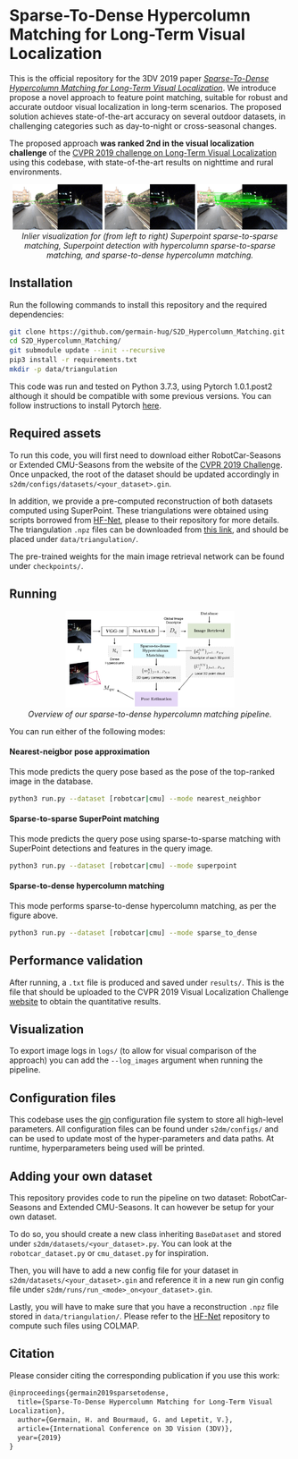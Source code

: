 # Sparse-To-Dense Hypercolumn Matching for Long-Term Visual Localization

This is the official repository for the 3DV 2019 paper *[Sparse-To-Dense Hypercolumn Matching for Long-Term Visual Localization](https://arxiv.org/abs/1907.03965)*.
We introduce propose a novel approach to feature point matching,
suitable for robust and accurate outdoor visual localization in long-term scenarios. The proposed solution achieves state-of-the-art accuracy on several outdoor datasets, in challenging categories such as day-to-night or cross-seasonal changes.

The proposed approach __was ranked 2nd in the visual localization challenge__ of the [CVPR 2019 challenge on Long-Term Visual Localization](https://visuallocalization.net) using this codebase, with state-of-the-art results on nighttime and rural environments.

<p align="center">
  <img src="images/sp.jpeg" width="32%"/>
  <img src="images/sp_hypercolumn.jpeg" width="32%"/>
  <img src="images/s2d.jpeg" width="32%"/>
  <br /><em>Inlier visualization for (from left to right) Superpoint sparse-to-sparse matching, Superpoint detection with hypercolumn sparse-to-sparse matching, and sparse-to-dense hypercolumn matching.</em>
</p>

##


## Installation
Run the following commands to install this repository and the required dependencies:

```bash
git clone https://github.com/germain-hug/S2D_Hypercolumn_Matching.git
cd S2D_Hypercolumn_Matching/
git submodule update --init --recursive
pip3 install -r requirements.txt
mkdir -p data/triangulation
```

This code was run and tested on Python 3.7.3, using Pytorch 1.0.1.post2 although it should be compatible with some previous versions. You can follow instructions to install Pytorch [here](https://pytorch.org/).

## Required assets

To run this code, you will first need to download either RobotCar-Seasons or Extended CMU-Seasons from the website of the [CVPR 2019 Challenge](https://visuallocalization.net). Once unpacked, the root of the dataset should be updated accordingly in `s2dm/configs/datasets/<your_dataset>.gin`.  

In addition, we provide a pre-computed reconstruction of both datasets computed using SuperPoint. These triangulations were obtained using scripts borrowed from [HF-Net](https://github.com/ethz-asl/hfnet/tree/master/colmap-helpers), please to their repository for more details. The triangulation `.npz` files can be downloaded from [this link](https://www.dropbox.com/sh/288mo16ji6uva5v/AAD8zULDYNWGFh67EedqBSGra?dl=0), and should be placed under `data/triangulation/`.

The pre-trained weights for the main image retrieval network can be found under
`checkpoints/`.

## Running

<p align="center">
  <img src="images/overview.png" width="60%"/>
  <br /><em>Overview of our sparse-to-dense hypercolumn matching pipeline.</em>
</p>

You can run either of the following modes:

#### Nearest-neigbor pose approximation

This mode predicts the query pose based as the pose of the top-ranked image in the database.

```bash
python3 run.py --dataset [robotcar|cmu] --mode nearest_neighbor
```

#### Sparse-to-sparse SuperPoint matching

This mode predicts the query pose using sparse-to-sparse matching with SuperPoint detections and features in the query image.

```bash
python3 run.py --dataset [robotcar|cmu] --mode superpoint
```

#### Sparse-to-dense hypercolumn matching

This mode performs sparse-to-dense hypercolumn matching, as per the figure above.

```bash
python3 run.py --dataset [robotcar|cmu] --mode sparse_to_dense
```


## Performance validation

After running, a `.txt` file is produced and saved under `results/`. This is the file that should be uploaded to the CVPR 2019 Visual Localization Challenge [website](https://visuallocalization.net) to obtain the quantitative results.

## Visualization

To export image logs in `logs/` (to allow for visual comparison of the approach) you can add the `--log_images` argument when running the pipeline.

## Configuration files

This codebase uses the [gin](https://github.com/google/gin-config) configuration file system to store all high-level parameters.
All configuration files can be found under `s2dm/configs/` and can be used to update most of the hyper-parameters and data paths.
At runtime, hyperparameters being used will be printed.

## Adding your own dataset

This repository provides code to run the pipeline on two dataset: RobotCar-Seasons and Extended CMU-Seasons. It can however be setup for your own dataset.  

To do so, you should create a new class inheriting `BaseDataset` and stored under `s2dm/datasets/<your_dataset>.py`. You can look at the `robotcar_dataset.py` or `cmu_dataset.py` for inspiration.  

Then, you will have to add a new config file for your dataset in `s2dm/datasets/<your_dataset>.gin` and reference it in a new run gin config file under `s2dm/runs/run_<mode>_on<your_dataset>.gin`.

Lastly, you will have to make sure that you have a reconstruction `.npz` file stored in `data/triangulation/`. Please refer to the [HF-Net](https://github.com/ethz-asl/hfnet/tree/master/colmap-helpers) repository to compute such files using COLMAP.

## Citation

Please consider citing the corresponding publication if you use this work:
```
@inproceedings{germain2019sparsetodense,
  title={Sparse-To-Dense Hypercolumn Matching for Long-Term Visual Localization},
  author={Germain, H. and Bourmaud, G. and Lepetit, V.},
  article={International Conference on 3D Vision (3DV)},
  year={2019}
}
```
